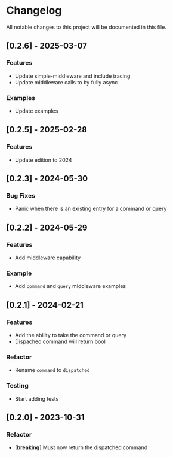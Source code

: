 # Changelog

All notable changes to this project will be documented in this file.

## [0.2.6] - 2025-03-07

### Features

- Update simple-middleware and include tracing
- Update middleware calls to by fully async

### Examples

- Update examples

## [0.2.5] - 2025-02-28

### Features

- Update edition to 2024

## [0.2.3] - 2024-05-30

### Bug Fixes

- Panic when there is an existing entry for a command or query

## [0.2.2] - 2024-05-29

### Features

- Add middleware capability

### Example

- Add `command` and `query` middleware examples

## [0.2.1] - 2024-02-21

### Features

- Add the ability to take the command or query
- Dispached command will return bool

### Refactor

- Rename `command` to `dispatched`

### Testing

- Start adding tests

## [0.2.0] - 2023-10-31

### Refactor

- [**breaking**] Must now return the dispatched command

<!-- generated by git-cliff -->
